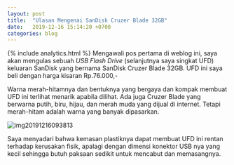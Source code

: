 ```yaml
---
layout: post
title:  "Ulasan Mengenai SanDisk Cruzer Blade 32GB"
date:   2019-12-16 15:14:20 +0700
categories: blog
---
```

{% include analytics.html %}
Mengawali pos pertama di weblog ini, saya akan mengulas sebuah _USB Flash Drive_ (selanjutnya saya singkat UFD) keluaran SanDisk yang bernama SanDisk Cruzer Blade 32GB. UFD ini saya beli dengan harga kisaran Rp.76.000,-

Warna merah-hitamnya dan bentuknya yang bergaya dan kompak membuat UFD ini terlihat menarik apabila dilihat. Ada juga Cruzer Blade yang berwarna putih, biru, hijau, dan merah muda yang dijual di internet. Tetapi merah-hitam adalah warna yang banyak dipasarkan.

![img20191216093813](https://adhiansyahancha.files.wordpress.com/2019/12/img20191216093813.jpg?w=500)

Saya menyadari bahwa kemasan plastiknya dapat membuat UFD ini rentan terhadap kerusakan fisik, apalagi dengan dimensi konektor USB nya yang kecil sehingga butuh paksaan sedikit untuk mencabut dan memasangnya.